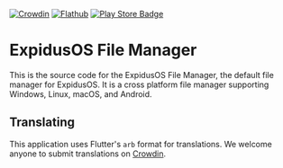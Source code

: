 [![Crowdin](https://badges.crowdin.net/expidusos-file-manager/localized.svg)](https://crowdin.com/project/expidusos-file-manager)
[![Flathub](https://img.shields.io/flathub/v/com.expidusos.file_manager)](https://flathub.org/apps/com.expidusos.file_manager)
[![Play Store Badge](https://img.shields.io/endpoint?color=green&logo=google-play&logoColor=green&url=https%3A%2F%2Fplay.cuzi.workers.dev%2Fplay%3Fi%3Dcom.expidusos.file_manager%26l%3DPlay%2520Store%26m%3D%24version)](https://play.google.com/store/apps/details?id=com.expidusos.file_manager)

# ExpidusOS File Manager

This is the source code for the ExpidusOS File Manager, the default file manager
for ExpidusOS. It is a cross platform file manager supporting Windows, Linux, macOS, and Android.

## Translating

This application uses Flutter's `arb` format for translations. We welcome anyone to submit
translations on [Crowdin](https://crowdin.com/project/expidusos-file-manager).
